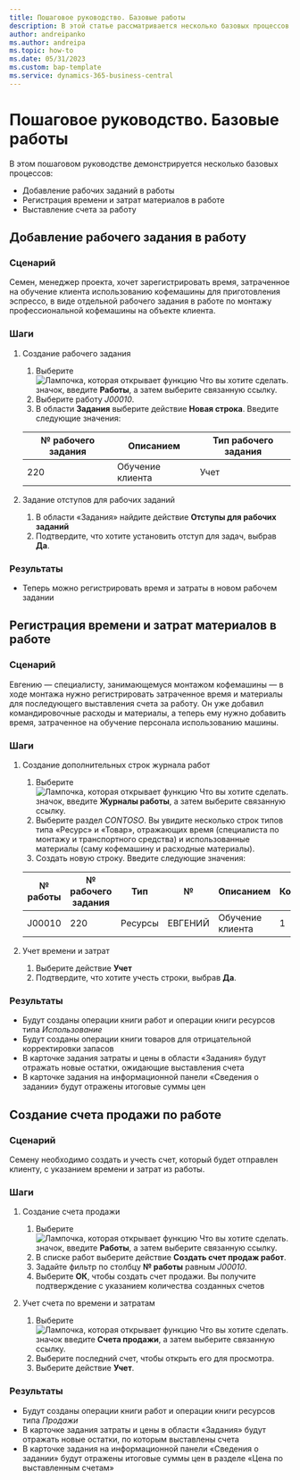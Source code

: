 ```yaml
---
title: Пошаговое руководство. Базовые работы
description: В этой статье рассматривается несколько базовых процессов в управлении проектов.
author: andreipanko
ms.author: andreipa
ms.topic: how-to
ms.date: 05/31/2023
ms.custom: bap-template
ms.service: dynamics-365-business-central
---
```

# <a name="walkthrough-of-basic-jobs"></a>Пошаговое руководство. Базовые работы

В этом пошаговом руководстве демонстрируется несколько базовых процессов:

- Добавление рабочих заданий в работы
- Регистрация времени и затрат материалов в работе
- Выставление счета за работу

## <a name="adding-a-job-task-to-a-job"></a>Добавление рабочего задания в работу

### <a name="scenario"></a>Сценарий

Семен, менеджер проекта, хочет зарегистрировать время, затраченное на обучение клиента использованию кофемашины для приготовления эспрессо, в виде отдельной рабочего задания в работе по монтажу профессиональной кофемашины на объекте клиента.

### <a name="steps"></a>Шаги

1. Создание рабочего задания  

    1. Выберите ![Лампочка, которая открывает функцию Что вы хотите сделать.](../../media/ui-search/search_small.png "Что вы хотите сделать") значок, введите **Работы**, а затем выберите связанную ссылку.  
    2. Выберите работу *J00010*.
    3. В области **Задания** выберите действие **Новая строка**.  Введите следующие значения:
 
    |№ рабочего задания|Описанием|Тип рабочего задания|
    |------------|-----------|-------------|  
    |220|Обучение клиента|Учет|

2. Задание отступов для рабочих заданий
   1. В области «Задания» найдите действие **Отступы для рабочих заданий**
   2. Подтвердите, что хотите установить отступ для задач, выбрав **Да**.

### <a name="results"></a>Результаты

 - Теперь можно регистрировать время и затраты в новом рабочем задании

## <a name="record-time-and-material-expenses-to-a-job"></a>Регистрация времени и затрат материалов в работе

### <a name="scenario-1"></a>Сценарий

Евгению — специалисту, занимающемуся монтажом кофемашины — в ходе монтажа нужно регистрировать затраченное время и материалы для последующего выставления счета за работу.  Он уже добавил командировочные расходы и материалы, а теперь ему нужно добавить время, затраченное на обучение персонала использованию машины.

### <a name="steps-1"></a>Шаги

1. Создание дополнительных строк журнала работ

    1. Выберите ![Лампочка, которая открывает функцию Что вы хотите сделать.](../../media/ui-search/search_small.png "Что вы хотите сделать") значок, введите **Журналы работы**, а затем выберите связанную ссылку.  
    2. Выберите раздел *CONTOSO*.  Вы увидите несколько строк типов типа «Ресурс» и «Товар», отражающих время (специалиста по монтажу и транспортного средства) и использованные материалы (саму кофемашину и расходные материалы).
    3. Создать новую строку. Введите следующие значения:
 
    |№ работы|№ рабочего задания|Тип|№|Описанием|Количество|
    |-------|------------|----|---|-----------|--------|  
    |J00010|220|Ресурсы|ЕВГЕНИЙ|Обучение клиента|1|

2. Учет времени и затрат
   1. Выберите действие **Учет**
   2. Подтвердите, что хотите учесть строки, выбрав **Да**.

### <a name="results-1"></a>Результаты

 - Будут созданы операции книги работ и операции книги ресурсов типа *Использование*
 - Будут созданы операции книги товаров для отрицательной корректировки запасов
 - В карточке задания затраты и цены в области «Задания» будут отражать новые остатки, ожидающие выставления счета
 - В карточке задания на информационной панели «Сведения о задании» будут отражены итоговые суммы цен

## <a name="creating-a-sales-invoice-for-a-job"></a>Создание счета продажи по работе

### <a name="scenario-2"></a>Сценарий
Семену необходимо создать и учесть счет, который будет отправлен клиенту, с указанием времени и затрат из работы.

### <a name="steps-2"></a>Шаги
1. Создание счета продажи

    1. Выберите ![Лампочка, которая открывает функцию Что вы хотите сделать.](../../media/ui-search/search_small.png "Что вы хотите сделать") значок, введите **Работы**, а затем выберите связанную ссылку.  
    2. В списке работ выберите действие **Создать счет продаж работ**.
    3. Задайте фильтр по столбцу **№ работы** равным *J00010*.
    4. Выберите **ОК**, чтобы создать счет продажи.  Вы получите подтверждение с указанием количества созданных счетов

2. Учет счета по времени и затратам
   1. Выберите ![Лампочка, которая открывает функцию Что вы хотите сделать.](../../media/ui-search/search_small.png "Что вы хотите сделать") значок введите **Счета продажи**, а затем выберите связанную ссылку.  
   2. Выберите последний счет, чтобы открыть его для просмотра.
   3. Выберите действие **Учет**.

### <a name="results-2"></a>Результаты

 - Будут созданы операции книги работ и операции книги ресурсов типа *Продажи*
 - В карточке задания затраты и цены в области «Задания» будут отражать новые остатки, по которым выставлены счета
 - В карточке задания на информационной панели «Сведения о задании» будут отражены итоговые суммы цен в разделе «Цена по выставленным счетам»
